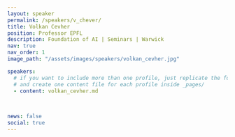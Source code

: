 ```yaml
---
layout: speaker
permalink: /speakers/v_chever/
title: Volkan Cevher
position: Professor EPFL
description: Foundation of AI | Seminars | Warwick
nav: true
nav_order: 1
image_path: "/assets/images/speakers/volkan_cevher.jpg"

speakers: 
  # if you want to include more than one profile, just replicate the following block
  # and create one content file for each profile inside _pages/
  - content: volkan_cevher.md
    
 

news: false
social: true
---
```

